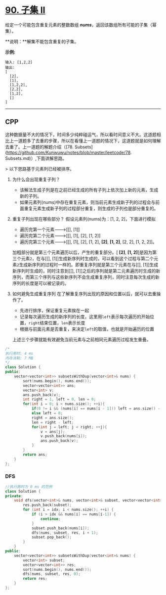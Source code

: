 # [90. 子集 II](https://leetcode-cn.com/problems/subsets-ii/)

给定一个可能包含重复元素的整数数组 ***nums***，返回该数组所有可能的子集（幂集）。

**说明：**解集不能包含重复的子集。

**示例:**

```
输入: [1,2,2]
输出:
[
  [2],
  [1],
  [1,2,2],
  [2,2],
  [1,2],
  []
]
```

***

## CPP

这种数据量不大的情况下，时间多少纯粹碰运气，所以看时间意义不大。这道题相比上一道题多了去重的步骤，所以在看懂上一道题的情况下，这道题就是如何理解去重了。上一道题的解题介绍（[78. Subsets](https://github.com/Kunwuwu/notes/blob/master/leetcode/78. Subsets.md)）,下面讲解思路。

\> 以下思路基于元素列已经被排序。

1. 为什么会出现重复子列？

   - 该解法生成子列是在之前已经生成的所有子列上依次加上新的元素，生成新的子列。
   - 如果元素列(nums)中存在重复元素，则当前元素生成新子列的过程会与前面重复元素生成新子列的过程部分重复，则生成的子列也是部分重复的。

2. 重复子列出现在哪些部分？ 假设元素列(nums)为：[1, 2, 2]，下面进行模拟

   - 遍历完第一个元素--->[[], [1]]
   - 遍历完第二个元素--->[[], [1], [2], [1, 2]]
   - 遍历完第三个元素--->[[], [1], [2], [1, 2], **[2]**, **[1, 2]**, [2, 2], [1, 2, 2]]。

   加粗部分就是第三个元素遍历以后，产生的重复部分。[ **[2]**, **[1, 2]**]是因为第三个元素`2`，在与[[], [1]]生成新序列时生成的，可以看到这个过程与第二个元素`2`生成新序列的过程时一样的。即重复序列就是第三个元素在与[[], [1]]生成新序列时生成的，同时注意到[[], [1]]之后的序列就是第二元素遍历时生成的新序列，而第三个序列与这些新序列不会生成重复序列，同时注意每次生成的新序列的长度是可以被记录的。

3. 如何避免生成重复序列 在了解重复序列出现的原因和位置以后，就可以去重操作了。

   - 先进行排序，保证重复元素挨在一起
   - 记录每次遍历生成的新序列的长度，这里用`left`表示每次遍历的开始位置，`right`结束位置，`len`表示长度
   - 根据与前面元素是否重复，来决定`left`的取值，也就是开始遍历的位置

   上述三个步骤就能有效避免当前元素与之前相同元素遍历过程发生重叠。

```cpp
/*
执行用时: 4 ms
内存消耗: 7 MB
*/
class Solution {
public:
    vector<vector<int>> subsetsWithDup(vector<int>& nums) {
        sort(nums.begin(), nums.end());
        vector<vector<int>> ans;
        vector<int> v;
        ans.push_back(v);
        int right = 1, left = 0, len = 0;
        for(int i = 0; i < nums.size(); ++i){
            if(0 != i && (nums[i] == nums[i - 1])) left = ans.size() - len;
            else left = 0;
            right = ans.size();
            len = right - left;
            for(int j = left; j < right; ++j){
                v = ans[j];
                v.push_back(nums[i]);
                ans.push_back(v);
            }
        }
        return ans;
    }
};
```



### DFS

```cpp
//执行用时为 0 ms 的范例
class Solution {
private:
    void dfs(vector<int>& nums, vector<int>& subset, vector<vector<int>>& res, int idx) {
        res.push_back(subset);
        for (int i = idx; i < nums.size(); ++i) {
            if (i > idx && nums[i] == nums[i-1]) {
                continue;
            }
            subset.push_back(nums[i]);
            dfs(nums, subset, res, i + 1);
            subset.pop_back();
        }
    }
public:
    vector<vector<int>> subsetsWithDup(vector<int>& nums) {
        vector<int> subset;
        vector<vector<int>> res;
        sort(nums.begin(), nums.end());
        dfs(nums, subset, res, 0);
        return res;
    }
};
```

